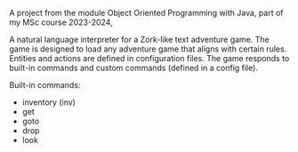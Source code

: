 A project from the module Object Oriented Programming with Java, part of my MSc course 2023-2024, 

A natural language interpreter for a Zork-like text adventure game. The game is designed to load any adventure game that aligns with certain rules. Entities and actions are defined in configuration files. The game responds to built-in commands and custom commands (defined in a config file).

Built-in commands:

- inventory (inv)
- get
- goto
- drop
- look

